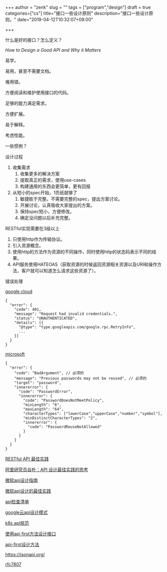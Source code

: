 +++
author = "zenk"
slug = ""
tags = ["program","design"]
draft = true
categories=["cs"]
title="接口一些设计原则"
description="接口一些设计原则。"
date="2019-04-12T10:32:07+08:00"

+++

什么是好的接口？怎么定义？

*How to Design a Good API and Why it Matters*

易学。

易用，甚至不需要文档。

难用错。

方便阅读和维护使用接口的代码。

足够的能力满足需求。

方便扩展。

易于解释。

考虑性能。

一些惯例？

设计过程

1. 收集需求
   1. 收集更多的解决方案
   2. 提取真正的需求，使用use-cases
   3. 构建通用的东西会更简单，更有回报
2. 从短小的spec开始，1页纸就够了
   1. 敏捷胜于完整。不需要完整的spec，提出方案讨论。
   2. 开展讨论，认真吸收大家提出的方案。
   3. 保持spec短小，方便修改。
   4. 确定没问题以后补充完整。



RESTful实现需要在3级以上

1. 只使用http作为传输协议。
2. 引入资源概念。
3. 使用http的方法作为资源的不同操作，同时使用http的状态码表示不同的结果。
4. API服务使用HATEOAS（获取资源的时候返回资源相关资源以及URI和操作方法，客户就可以知道怎么请求这些资源了）。



错误处理

[google cloud](https://cloud.google.com/apis/design/errors)

```
{
  "error": {
    "code": 401,
    "message": "Request had invalid credentials.",
    "status": "UNAUTHENTICATED",
    "details": [{
      "@type": "type.googleapis.com/google.rpc.RetryInfo",
      ...
    }]
  }
}
```

[microsoft](https://github.com/Microsoft/api-guidelines/blob/master/Guidelines.md#710-response-formats)

```
{
  "error": {
    "code": "BadArgument", // 必须的
    "message": "Previous passwords may not be reused", // 必须的
    "target": "password",
    "innererror": {
      "code": "PasswordError",
      "innererror": {
        "code": "PasswordDoesNotMeetPolicy",
        "minLength": "6",
        "maxLength": "64",
        "characterTypes": ["lowerCase","upperCase","number","symbol"],
        "minDistinctCharacterTypes": "2",
        "innererror": {
          "code": "PasswordReuseNotAllowed"
        }
      }
    }
  }
}
```

[RESTful API 最佳实践](http://www.ruanyifeng.com/blog/2018/10/restful-api-best-practices.html)

[阿里研究员谷朴：API 设计最佳实践的思考](<https://mp.weixin.qq.com/s?__biz=MzA5NDg3MjAwMQ==&mid=2457103117&idx=1&sn=ce97dcdb0349b44e9336a31749953a30&chksm=87c8c3a3b0bf4ab54eea12fb58acdb34e7cef3a12ec8bea9062e81c2f7de4841016cfb027508&scene=21#wechat_redirect>)

[微软api设计指南](https://github.com/Microsoft/api-guidelines/blob/master/Guidelines.md)

[微软api设计的最佳实践](https://docs.microsoft.com/en-us/azure/architecture/best-practices/api-design)

[api检查清单](https://mathieu.fenniak.net/the-api-checklist/)

[google云api设计模式](https://cloud.google.com/apis/design/design_patterns)

[k8s api规范](https://github.com/kubernetes/community/blob/master/contributors/devel/sig-architecture/api-conventions.md)

[使用api first方法设计接口](https://www.programmableweb.com/news/how-to-design-great-apis-api-first-design-and-raml/how-to/2015/07/10)

[api-first设计方法](https://www.programmableweb.com/news/introduction-to-api-first-design/analysis/2016/10/31)

https://jsonapi.org/

[rfc7807](https://tools.ietf.org/html/rfc7807)
